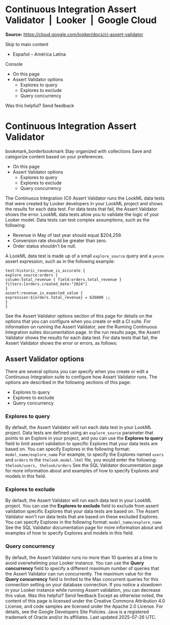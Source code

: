 # Continuous Integration Assert Validator  |  Looker  |  Google Cloud

**Source:** https://cloud.google.com/looker/docs/ci-assert-validator

Skip to main content 
  * Español – América Latina

Console 


  * On this page
  * Assert Validator options
    * Explores to query
    * Explores to exclude
    * Query concurrency




Was this helpful?
Send feedback 
#  Continuous Integration Assert Validator
bookmark_borderbookmark Stay organized with collections  Save and categorize content based on your preferences.
  * On this page
  * Assert Validator options
    * Explores to query
    * Explores to exclude
    * Query concurrency


The Continuous Integration (CI) Assert Validator runs the LookML data tests that were created by Looker developers in your LookML project and shows the results for each data test. For data tests that fail, the Assert Validator shows the error.
LookML data tests allow you to validate the logic of your Looker model. Data tests can test complex assumptions, such as the following:
  * Revenue in May of last year should equal $204,259.
  * Conversion rate should be greater than zero.
  * Order status shouldn't be null.


A LookML data test is made up of a small `explore_source` query and a `yesno` assert expression, such as in the following example:
```
test:historic_revenue_is_accurate {
explore_source:orders {
column:total_revenue { field:orders.total_revenue }
filters:[orders.created_date:"2024"]
}
assert:revenue_is_expected_value {
expression:${orders.total_revenue} = 626000 ;;
}
}

```

See the Assert Validator options section of this page for details on the options that you can configure when you create or edit a CI suite. For information on running the Assert Validator, see the Running Continuous Integration suites documentation page.
In the run results page, the Assert Validator shows the results for each data test. For data tests that fail, the Assert Validator shows the error or errors, as follows:
## Assert Validator options
There are several options you can specify when you create or edit a Continuous Integration suite to configure how Assert Validator runs. The options are described in the following sections of this page:
  * Explores to query
  * Explores to exclude
  * Query concurrency


### Explores to query
By default, the Assert Validator will run each data test in your LookML project.
Data tests are defined using an `explore_source` parameter that points to an Explore in your project, and you can use the **Explores to query** field to limit assert validation to specific Explores that your data tests are based on.
You can specify Explores in the following format: `model_name/explore_name`
For example, to specify the Explores named `users` and `orders` in the `thelook.model.lkml` file, you would enter the following: `thelook/users, thelook/orders`
See the SQL Validator documentation page for more information about and examples of how to specify Explores and models in this field.
### Explores to exclude
By default, the Assert Validator will run each data test in your LookML project. You can use the **Explores to exclude** field to exclude from assert validation specific Explores that your data tests are based on. The Assert Validator won't run data tests that are based on these excluded Explores.
You can specify Explores in the following format: `model_name/explore_name`
See the SQL Validator documentation page for more information about and examples of how to specify Explores and models in this field.
### Query concurrency
By default, the Assert Validator runs no more than 10 queries at a time to avoid overwhelming your Looker instance. You can use the **Query concurrency** field to specify a different maximum number of queries that the Assert Validator can run concurrently. 
The maximum value for the **Query concurrency** field is limited to the Max concurrent queries for this connection setting on your database connection.
If you notice a slowdown in your Looker instance while running Assert validation, you can decrease this value.
Was this helpful?
Send feedback 
Except as otherwise noted, the content of this page is licensed under the Creative Commons Attribution 4.0 License, and code samples are licensed under the Apache 2.0 License. For details, see the Google Developers Site Policies. Java is a registered trademark of Oracle and/or its affiliates.
Last updated 2025-07-26 UTC.


